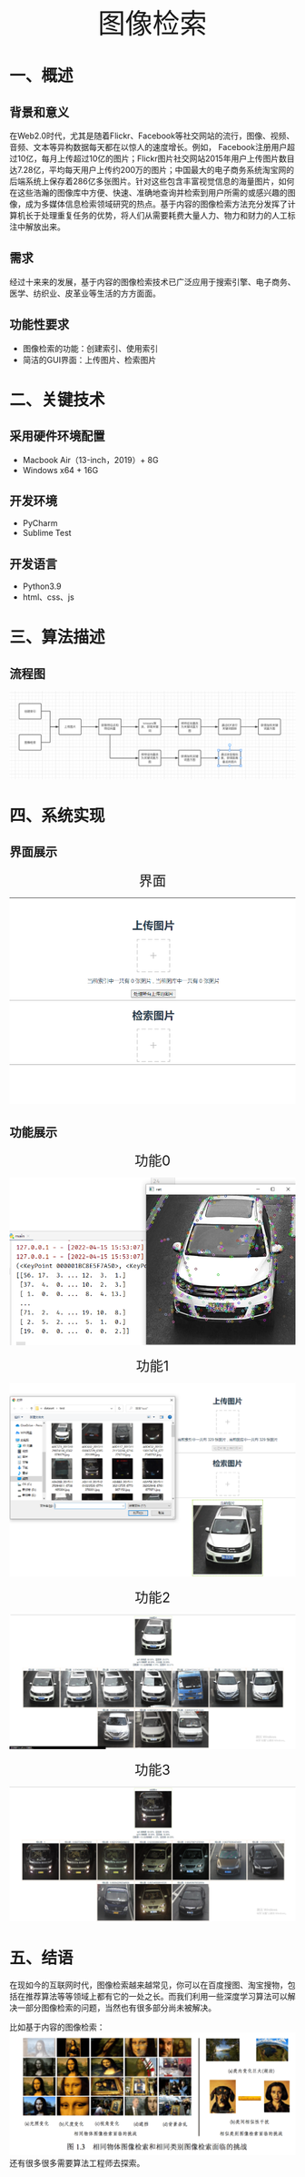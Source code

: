 <div align='center' >
	<font size='70'>图像检索</font>
</div>

# 一、概述

## 背景和意义
在Web2.0时代，尤其是随着Flickr、Facebook等社交网站的流行，图像、视频、音频、文本等异构数据每天都在以惊人的速度增长。例如， Facebook注册用户超过10亿，每月上传超过10亿的图片；Flickr图片社交网站2015年用户上传图片数目达7.28亿，平均每天用户上传约200万的图片；中国最大的电子商务系统淘宝网的后端系统上保存着286亿多张图片。针对这些包含丰富视觉信息的海量图片，如何在这些浩瀚的图像库中方便、快速、准确地查询并检索到用户所需的或感兴趣的图像，成为多媒体信息检索领域研究的热点。基于内容的图像检索方法充分发挥了计算机长于处理重复任务的优势，将人们从需要耗费大量人力、物力和财力的人工标注中解放出来。


## 需求
经过十来来的发展，基于内容的图像检索技术已广泛应用于搜索引擎、电子商务、医学、纺织业、皮革业等生活的方方面面。


## 功能性要求
- 图像检索的功能：创建索引、使用索引
- 简洁的GUI界面：上传图片、检索图片


# 二、关键技术

## 采用硬件环境配置
- Macbook Air（13-inch，2019）+ 8G
- Windows x64 + 16G


## 开发环境
- PyCharm
- Sublime Test


## 开发语言
- Python3.9
- html、css、js


# 三、算法描述

## 流程图
![流程图](image/流程图.png)


# 四、系统实现

## 界面展示

<div align='center' >
	<font size='5'>界面</font>
</div>

![界面1](image/interface.png)


## 功能展示

<div align='center' >
	<font size='5'>功能0</font>
</div>

![功能1](image/function0.png)

<div align='center' >
	<font size='5'>功能1</font>
</div>

![功能1](image/function1.png)

<div align='center' >
	<font size='5'>功能2</font>
</div>

![功能2](image/function2.png)

<div align='center' >
	<font size='5'>功能3</font>
</div>

![功能3](image/function3.png)


# 五、结语

在现如今的互联网时代，图像检索越来越常见，你可以在百度搜图、淘宝搜物，包括在推荐算法等等领域上都有它的一处之长。而我们利用一些深度学习算法可以解决一部分图像检索的问题，当然也有很多部分尚未被解决。

比如基于内容的图像检索：
![基于内容的图像检索](image/object_retrieval.png)
还有很多很多需要算法工程师去探索。
